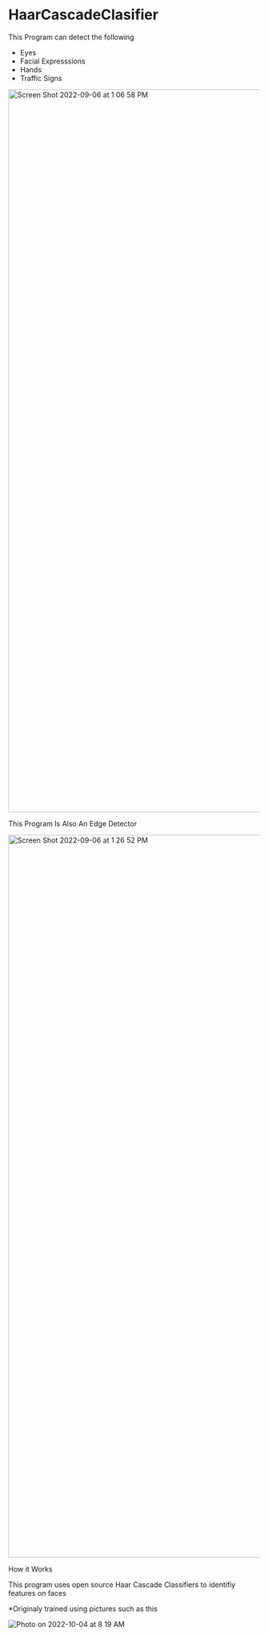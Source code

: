 # HaarCascadeClasifier

This Program can detect the following

- Eyes
- Facial Expresssions
- Hands
- Traffic Signs

<img width="1440" alt="Screen Shot 2022-09-06 at 1 06 58 PM" src="https://user-images.githubusercontent.com/63679448/188700329-8cd1c8a4-704b-4b85-98b4-b8291f2cfc9e.png">

This Program Is Also An Edge Detector

<img width="1440" alt="Screen Shot 2022-09-06 at 1 26 52 PM" src="https://user-images.githubusercontent.com/63679448/188700812-98e2d3a4-2963-4912-a464-fbeb7f6dc6fa.png">

How it Works 

This program uses open source Haar Cascade Classifiers to identifiy features on faces

*Originaly trained using pictures such as this

![Photo on 2022-10-04 at 8 19 AM](https://user-images.githubusercontent.com/63679448/193817522-bea8296b-eca6-4496-a0a0-795f11089499.jpg)

